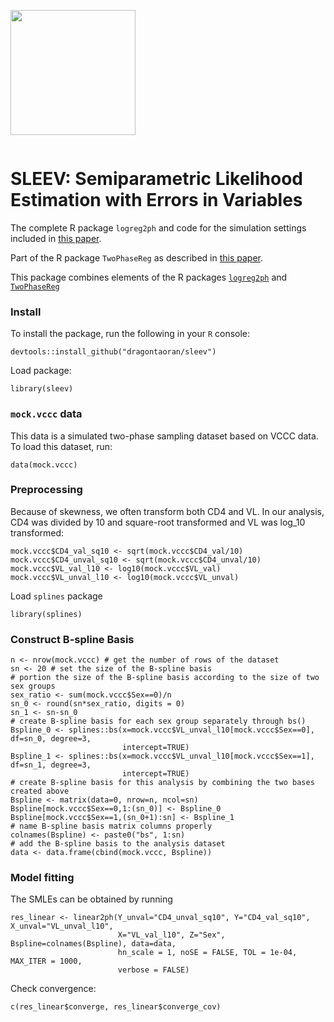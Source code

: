 <p style="display:inline-block;">
  <img src="hex.png" width="200">
  <h1>SLEEV: Semiparametric Likelihood Estimation with Errors in Variables</h1>
</p>

The complete R package `logreg2ph` and code for the simulation settings included in [this paper](https://doi.org/10.1111/biom.13512). 

Part of the R package `TwoPhaseReg` as described in [this paper](https://doi.org/10.1002/sim.8876).

This package combines elements of the R packages [`logreg2ph`](https://github.com/sarahlotspeich/logreg2ph) and [`TwoPhaseReg`](https://github.com/dragontaoran/TwoPhaseReg)

### Install
To install the package, run the following in your `R` console: 

```{r}
devtools::install_github("dragontaoran/sleev")
```

Load package:

```{r}
library(sleev)
```

### `mock.vccc` data

This data is a simulated two-phase sampling dataset based on VCCC data. To load this dataset, run:

```{r}
data(mock.vccc)
```

### Preprocessing
Because of skewness, we often transform both CD4 and VL. In our analysis, CD4 was divided by 10 and square-root transformed and VL was log_10 transformed:

```
mock.vccc$CD4_val_sq10 <- sqrt(mock.vccc$CD4_val/10)
mock.vccc$CD4_unval_sq10 <- sqrt(mock.vccc$CD4_unval/10)
mock.vccc$VL_val_l10 <- log10(mock.vccc$VL_val)
mock.vccc$VL_unval_l10 <- log10(mock.vccc$VL_unval)
```
Load `splines`	package

```
library(splines)
```

### Construct B-spline Basis

```
n <- nrow(mock.vccc) # get the number of rows of the dataset
sn <- 20 # set the size of the B-spline basis
# portion the size of the B-spline basis according to the size of two sex groups
sex_ratio <- sum(mock.vccc$Sex==0)/n
sn_0 <- round(sn*sex_ratio, digits = 0)
sn_1 <- sn-sn_0
# create B-spline basis for each sex group separately through bs()
Bspline_0 <- splines::bs(x=mock.vccc$VL_unval_l10[mock.vccc$Sex==0], df=sn_0, degree=3,
                         intercept=TRUE)
Bspline_1 <- splines::bs(x=mock.vccc$VL_unval_l10[mock.vccc$Sex==1], df=sn_1, degree=3,
                         intercept=TRUE)
# create B-spline basis for this analysis by combining the two bases created above
Bspline <- matrix(data=0, nrow=n, ncol=sn)
Bspline[mock.vccc$Sex==0,1:(sn_0)] <- Bspline_0
Bspline[mock.vccc$Sex==1,(sn_0+1):sn] <- Bspline_1
# name B-spline basis matrix columns properly
colnames(Bspline) <- paste0("bs", 1:sn) 
# add the B-spline basis to the analysis dataset 
data <- data.frame(cbind(mock.vccc, Bspline))
```

### Model fitting 
The SMLEs can be obtained by running
```
res_linear <- linear2ph(Y_unval="CD4_unval_sq10", Y="CD4_val_sq10", X_unval="VL_unval_l10",
                        X="VL_val_l10", Z="Sex", Bspline=colnames(Bspline), data=data,
                        hn_scale = 1, noSE = FALSE, TOL = 1e-04, MAX_ITER = 1000,
                        verbose = FALSE)
```
Check convergence:

```
c(res_linear$converge, res_linear$converge_cov)
```
